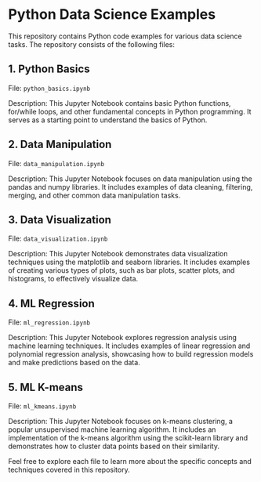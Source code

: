 # Python Data Science Examples

This repository contains Python code examples for various data science tasks. The repository consists of the following files:

## 1. Python Basics

File: `python_basics.ipynb`

Description: This Jupyter Notebook contains basic Python functions, for/while loops, and other fundamental concepts in Python programming. It serves as a starting point to understand the basics of Python.

## 2. Data Manipulation

File: `data_manipulation.ipynb`

Description: This Jupyter Notebook focuses on data manipulation using the pandas and numpy libraries. It includes examples of data cleaning, filtering, merging, and other common data manipulation tasks.

## 3. Data Visualization

File: `data_visualization.ipynb`

Description: This Jupyter Notebook demonstrates data visualization techniques using the matplotlib and seaborn libraries. It includes examples of creating various types of plots, such as bar plots, scatter plots, and histograms, to effectively visualize data.

## 4. ML Regression

File: `ml_regression.ipynb`

Description: This Jupyter Notebook explores regression analysis using machine learning techniques. It includes examples of linear regression and polynomial regression analysis, showcasing how to build regression models and make predictions based on the data.

## 5. ML K-means

File: `ml_kmeans.ipynb`

Description: This Jupyter Notebook focuses on k-means clustering, a popular unsupervised machine learning algorithm. It includes an implementation of the k-means algorithm using the scikit-learn library and demonstrates how to cluster data points based on their similarity.

Feel free to explore each file to learn more about the specific concepts and techniques covered in this repository. 
